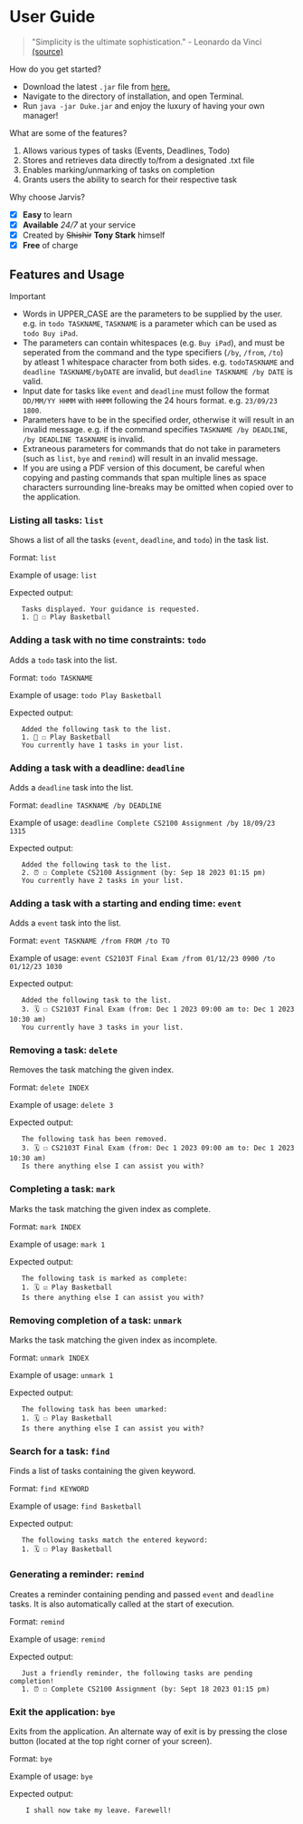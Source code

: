 # User Guide

> "Simplicity is the ultimate sophistication." - Leonardo da Vinci [(source)](https://www.theorderexpert.com/11-inspirational-quotes-about-organization/)

How do you get started?

- Download the latest  ` .jar ` file from [here.](https://github.com/shishirbychapur/ip/releases)
- Navigate to the directory of installation, and open Terminal.
- Run ` java -jar Duke.jar ` and enjoy the luxury of having your own manager!

What are some of the features?

1. Allows various types of tasks (Events, Deadlines, Todo)
2. Stores and retrieves data directly to/from a designated .txt file
3. Enables marking/unmarking of tasks on completion
4. Grants users the ability to search for their respective task

Why choose Jarvis?
- [x]  **Easy** to learn
- [x]  **Available** _24/7_ at your service
- [x]  Created by ~~Shishir~~ **Tony Stark** himself
- [x]  **Free** of charge

## Features and Usage

> [!IMPORTANT]
> - Words in UPPER_CASE are the parameters to be supplied by the user. e.g. in ```todo TASKNAME```, ```TASKNAME``` is a parameter which can be used as ```todo Buy iPad```.
> - The parameters can contain whitespaces (e.g. ```Buy iPad```), and must be seperated from the command and the type specifiers (```/by```, ```/from```, ```/to```) by atleast 1 whitespace character from both sides. e.g. ```todoTASKNAME``` and ```deadline TASKNAME/byDATE``` are invalid, but ```deadline TASKNAME /by DATE``` is valid. 
> - Input date for tasks like ```event``` and ```deadline``` must follow the format ```DD/MM/YY HHMM``` with ```HHMM``` following the 24 hours format. e.g. ```23/09/23 1800```.
> - Parameters have to be in the specified order, otherwise it will result in an invalid message. e.g. if the command specifies ```TASKNAME /by DEADLINE```,
>   ```/by DEADLINE TASKNAME``` is invalid.
> - Extraneous parameters for commands that do not take in parameters (such as ```list```, ```bye``` and ```remind```) will result in an invalid message.
> - If you are using a PDF version of this document, be careful when copying and pasting commands that span multiple lines as space characters surrounding
>   line-breaks may be omitted when copied over to the application.

### Listing all tasks: ```list```
Shows a list of all the tasks (```event```, ```deadline```, and ```todo```) in the task list.

Format: ```list```

Example of usage: `list`

Expected output:
```
   Tasks displayed. Your guidance is requested.
   1. 📝 ☐ Play Basketball
```                 

### Adding a task with no time constraints: ```todo```
Adds a ```todo``` task into the list.

Format: ```todo TASKNAME```

Example of usage: `todo Play Basketball`

Expected output:
```
   Added the following task to the list.
   1. 📝 ☐ Play Basketball
   You currently have 1 tasks in your list.
```   

### Adding a task with a deadline: ```deadline```
Adds a ```deadline``` task into the list.

Format: ```deadline TASKNAME /by DEADLINE```

Example of usage: ```deadline Complete CS2100 Assignment /by 18/09/23 1315```

Expected output:
```
   Added the following task to the list.
   2. ⏰ ☐ Complete CS2100 Assignment (by: Sep 18 2023 01:15 pm)
   You currently have 2 tasks in your list.
```   

### Adding a task with a starting and ending time: ```event```
Adds a ```event``` task into the list.

Format: ```event TASKNAME /from FROM /to TO```

Example of usage: ```event CS2103T Final Exam /from 01/12/23 0900 /to 01/12/23 1030```

Expected output:
```
   Added the following task to the list.
   3. 🗓️ ☐ CS2103T Final Exam (from: Dec 1 2023 09:00 am to: Dec 1 2023 10:30 am)
   You currently have 3 tasks in your list.
```   

### Removing a task: ```delete```
Removes the task matching the given index.

Format: ```delete INDEX```

Example of usage: ```delete 3```

Expected output:
```
   The following task has been removed.
   3. 🗓️ ☐ CS2103T Final Exam (from: Dec 1 2023 09:00 am to: Dec 1 2023 10:30 am)
   Is there anything else I can assist you with?
```   

### Completing a task: ```mark```
Marks the task matching the given index as complete.

Format: ```mark INDEX```

Example of usage: ```mark 1```

Expected output:
```
   The following task is marked as complete:
   1. 🗓️ ☑ Play Basketball 
   Is there anything else I can assist you with?
```  

### Removing completion of a task: ```unmark```
Marks the task matching the given index as incomplete.

Format: ```unmark INDEX```

Example of usage: ```unmark 1```

Expected output:
```
   The following task has been umarked:
   1. 🗓️ ☐ Play Basketball 
   Is there anything else I can assist you with?
``` 

### Search for a task: ```find```
Finds a list of tasks containing the given keyword.

Format: ```find KEYWORD```

Example of usage: ```find Basketball```

Expected output:
```
   The following tasks match the entered keyword:
   1. 🗓️ ☐ Play Basketball 
```

### Generating a reminder: ```remind```
Creates a reminder containing pending and passed ```event``` and ```deadline``` tasks.
It is also automatically called at the start of execution.

Format: ```remind```

Example of usage: ```remind```

Expected output:
```
   Just a friendly reminder, the following tasks are pending completion!
   1. ⏰ ☐ Complete CS2100 Assignment (by: Sept 18 2023 01:15 pm)
```

### Exit the application: ```bye```
Exits from the application. An alternate way of exit is by pressing the close button (located at the top right corner of your screen).

Format: ```bye```

Example of usage: `bye`

Expected output:
```
    I shall now take my leave. Farewell!
```
